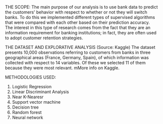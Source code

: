 THE SCOPE:
The main purpose of our analysis is to use bank data to predict the 
customers' behavior with respect to whether or not they will switch banks. To do this 
we implemented different types of supervised algorithms that were compared 
with each other based on their prediction accuracy. The interest in this type of research 
comes from the fact that they are an information requirement for banking institutions; in fact, 
they are often used to adopt customer retention strategies. 

THE DATASET AND EXPLORATIVE ANALYSIS (Source: Kaggle) 
The dataset presents 10,000 observations referring to customers from banks in three geographical areas 
(France, Germany, Spain), of which information was collected with respect to 14 variables. Of 
these we selected 11 of them because they were most relevant. mMore info on Kaggle. 


METHODOLOGIES USED:
1) Logistic Regression
2) Linear Discriminant Analysis
3) Near K-Nearesr
4) Support vector machine
5) Decision tree
6) Random forest
7) Neural network
